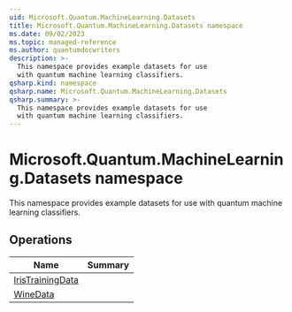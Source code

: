 ```yaml
---
uid: Microsoft.Quantum.MachineLearning.Datasets
title: Microsoft.Quantum.MachineLearning.Datasets namespace
ms.date: 09/02/2023
ms.topic: managed-reference
ms.author: quantumdocwriters
description: >-
  This namespace provides example datasets for use
  with quantum machine learning classifiers.
qsharp.kind: namespace
qsharp.name: Microsoft.Quantum.MachineLearning.Datasets
qsharp.summary: >-
  This namespace provides example datasets for use
  with quantum machine learning classifiers.
---
```


# Microsoft.Quantum.MachineLearning.Datasets namespace

This namespace provides example datasets for use
with quantum machine learning classifiers.


<!-- summaries -->

## Operations

| Name | Summary |
|------|---------|
|[IrisTrainingData](xref:Microsoft.Quantum.MachineLearning.Datasets.IrisTrainingData) | |
|[WineData](xref:Microsoft.Quantum.MachineLearning.Datasets.WineData) | |


<!-- /summaries -->
